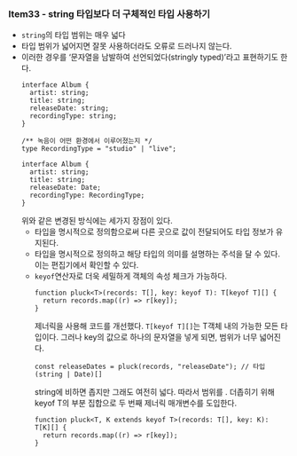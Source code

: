### Item33 - string 타입보다 더 구체적인 타입 사용하기

- `string`의 타입 범위는 매우 넓다
- 타입 범위가 넓어지면 잘못 사용하더라도 오류로 드러나지 않는다.
- 이러한 경우를 ‘문자열을 남발하여 선언되었다(stringly typed)’라고 표현하기도 한다.
  ```tsx
  interface Album {
    artist: string;
    title: string;
    releaseDate: string;
    recordingType: string;
  }
  ```
  ```tsx
  /** 녹음이 어떤 환경에서 이루어졌는지 */
  type RecordingType = "studio" | "live";

  interface Album {
    artist: string;
    title: string;
    releaseDate: Date;
    recordingType: RecordingType;
  }
  ```
  위와 같은 변경된 방식에는 세가지 장점이 있다.
  - 타입을 명시적으로 정의함으로써 다른 곳으로 값이 전달되어도 타입 정보가 유지된다.
  - 타입을 명시적으로 정의하고 해당 타입의 의미를 설명하는 주석을 달 수 있다. 이는 편집기에서 확인할 수 있다.
  - `keyof`연산자로 더욱 세밀하게 객체의 속성 체크가 가능하다.
    ```tsx
    function pluck<T>(records: T[], key: keyof T): T[keyof T][] {
      return records.map((r) => r[key]);
    }
    ```
    제너릭을 사용해 코드를 개선했다. `T[keyof T][]`는 T객체 내의 가능한 모든 타입이다. 그러나 key의 값으로 하나의 문자열을 넣게 되면, 범위가 너무 넓어진다.
    ```tsx
    const releaseDates = pluck(records, "releaseDate"); // 타입 (string | Date)[]
    ```
    string에 비하면 좁지만 그래도 여전히 넓다. 따라서 범위를 . 더좁히기 위해 keyof T의 부분 집합으로 두 번째 제너릭 매개변수를 도입한다.
    ```tsx
    function pluck<T, K extends keyof T>(records: T[], key: K): T[K][] {
      return records.map((r) => r[key]);
    }
    ```
